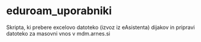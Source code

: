 # eduroam_uporabniki
Skripta, ki prebere excelovo datoteko (izvoz iz eAsistenta) dijakov in pripravi datoteko za masovni vnos v mdm.arnes.si
